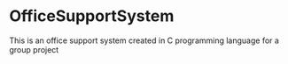 # OfficeSupportSystem
This is an office support system created in C programming language for a group project
